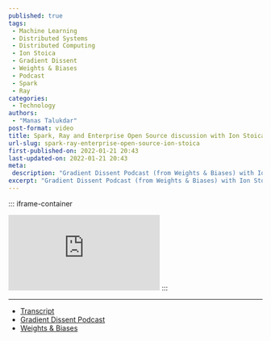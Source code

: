 ```yaml
---
published: true
tags:
 - Machine Learning
 - Distributed Systems
 - Distributed Computing
 - Ion Stoica
 - Gradient Dissent
 - Weights & Biases
 - Podcast
 - Spark
 - Ray
categories:
 - Technology
authors:
 - "Manas Talukdar"
post-format: video
title: Spark, Ray and Enterprise Open Source discussion with Ion Stoica
url-slug: spark-ray-enterprise-open-source-ion-stoica
first-published-on: 2022-01-21 20:43
last-updated-on: 2022-01-21 20:43
meta:
 description: "Gradient Dissent Podcast (from Weights & Biases) with Ion Stoica discussing distributed frameworks, etc."
excerpt: "Gradient Dissent Podcast (from Weights & Biases) with Ion Stoica discussing distributed frameworks, etc."
---
```


::: iframe-container
<iframe frameborder=0 src="https://www.youtube.com/embed/-MVLURFH5nk" allow="accelerometer; autoplay; clipboard-write; encrypted-media; gyroscope; picture-in-picture" allowfullscreen></iframe>
:::

---

- [Transcript](https://wandb.ai/wandb_fc/gradient-dissent/reports/Ion-Stoica-Spark-Ray-and-Enterprise-Open-Source--VmlldzoxNDEyMzY0?galleryTag=gradient-dissent)
- [Gradient Dissent Podcast](https://wandb.ai/site/podcast-gd)
- [Weights & Biases](https://wandb.ai/site)
